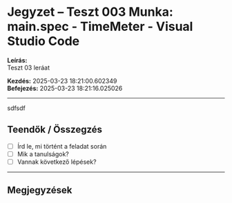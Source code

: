 # Jegyzet – Teszt 003 Munka: main.spec - TimeMeter - Visual Studio Code

**Leírás:**  
Teszt 03 leráat

**Kezdés:** 2025-03-23 18:21:00.602349  
**Befejezés:** 2025-03-23 18:21:16.025026

---
sdfsdf
## Teendők / Összegzés

- [ ] Írd le, mi történt a feladat során
- [ ] Mik a tanulságok?
- [ ] Vannak következő lépések?

---

## Megjegyzések

<!-- Ide jöhet bármilyen további jegyzet -->
